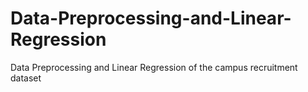 # Data-Preprocessing-and-Linear-Regression
Data Preprocessing and Linear Regression of the campus recruitment dataset 
